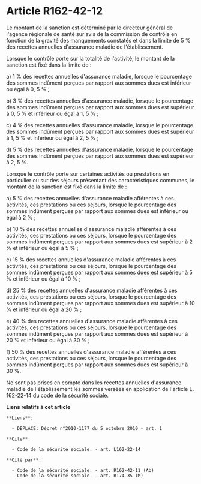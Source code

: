 # Article R162-42-12

Le montant de la sanction est déterminé par le directeur général de l'agence régionale de santé sur avis de la commission de
contrôle en fonction de la gravité des manquements constatés et dans la limite de 5 % des recettes annuelles d'assurance
maladie de l'établissement. 

Lorsque le contrôle porte sur la totalité de l'activité, le montant de la sanction est fixé dans la limite de : 

a) 1 % des recettes annuelles d'assurance maladie, lorsque le pourcentage des sommes indûment perçues par rapport aux sommes
dues est inférieur ou égal à 0, 5 % ; 

b) 3 % des recettes annuelles d'assurance maladie, lorsque le pourcentage des sommes indûment perçues par rapport aux sommes
dues est supérieur à 0, 5 % et inférieur ou égal à 1, 5 % ; 

c) 4 % des recettes annuelles d'assurance maladie, lorsque le pourcentage des sommes indûment perçues par rapport aux sommes
dues est supérieur à 1, 5 % et inférieur ou égal à 2, 5 % ; 

d) 5 % des recettes annuelles d'assurance maladie, lorsque le pourcentage des sommes indûment perçues par rapport aux sommes
dues est supérieur à 2, 5 %. 

Lorsque le contrôle porte sur certaines activités ou prestations en particulier ou sur des séjours présentant des
caractéristiques communes, le montant de la sanction est fixé dans la limite de : 

a) 5 % des recettes annuelles d'assurance maladie afférentes à ces activités, ces prestations ou ces séjours, lorsque le
pourcentage des sommes indûment perçues par rapport aux sommes dues est inférieur ou égal à 2 % ; 

b) 10 % des recettes annuelles d'assurance maladie afférentes à ces activités, ces prestations ou ces séjours, lorsque le
pourcentage des sommes indûment perçues par rapport aux sommes dues est supérieur à 2 % et inférieur ou égal à 5 % ; 

c) 15 % des recettes annuelles d'assurance maladie afférentes à ces activités, ces prestations ou ces séjours, lorsque le
pourcentage des sommes indûment perçues par rapport aux sommes dues est supérieur à 5 % et inférieur ou égal à 10 % ; 

d) 25 % des recettes annuelles d'assurance maladie afférentes à ces activités, ces prestations ou ces séjours, lorsque le
pourcentage des sommes indûment perçues par rapport aux sommes dues est supérieur à 10 % et inférieur ou égal à 20 % ; 

e) 40 % des recettes annuelles d'assurance maladie afférentes à ces activités, ces prestations ou ces séjours, lorsque le
pourcentage des sommes indûment perçues par rapport aux sommes dues est supérieur à 20 % et inférieur ou égal à 30 % ; 

f) 50 % des recettes annuelles d'assurance maladie afférentes à ces activités, ces prestations ou ces séjours, lorsque le
pourcentage des sommes indûment perçues par rapport aux sommes dues est supérieur à 30 %. 

Ne sont pas prises en compte dans les recettes annuelles d'assurance maladie de l'établissement les sommes versées en
application de l'article L. 162-22-14 du code de la sécurité sociale.

**Liens relatifs à cet article**

	**Liens**:

	  - DEPLACE: Décret n°2010-1177 du 5 octobre 2010 - art. 1

	**Cite**:

	  - Code de la sécurité sociale. - art. L162-22-14

	**Cité par**:

	  - Code de la sécurité sociale. - art. R162-42-11 (Ab)
	  - Code de la sécurité sociale. - art. R174-35 (M)
